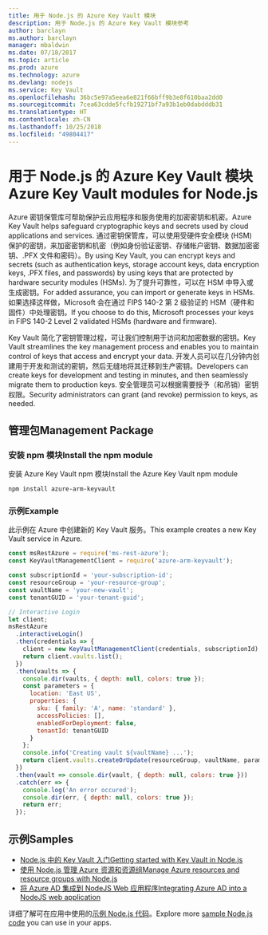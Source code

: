 ```yaml
---
title: 用于 Node.js 的 Azure Key Vault 模块
description: 用于 Node.js 的 Azure Key Vault 模块参考
author: barclayn
ms.author: barclayn
manager: mbaldwin
ms.date: 07/18/2017
ms.topic: article
ms.prod: azure
ms.technology: azure
ms.devlang: nodejs
ms.service: Key Vault
ms.openlocfilehash: 36bc5e97a5eea6e821f66bff9b3e8f610baa2dd0
ms.sourcegitcommit: 7cea63cdde5fcfb19271bf7a93b1eb0dabdddb31
ms.translationtype: HT
ms.contentlocale: zh-CN
ms.lasthandoff: 10/25/2018
ms.locfileid: "49804417"
---
```

# <a name="azure-key-vault-modules-for-nodejs"></a><span data-ttu-id="28422-103">用于 Node.js 的 Azure Key Vault 模块</span><span class="sxs-lookup"><span data-stu-id="28422-103">Azure Key Vault modules for Node.js</span></span>

<span data-ttu-id="28422-104">Azure 密钥保管库可帮助保护云应用程序和服务使用的加密密钥和机密。</span><span class="sxs-lookup"><span data-stu-id="28422-104">Azure Key Vault helps safeguard cryptographic keys and secrets used by cloud applications and services.</span></span> <span data-ttu-id="28422-105">通过密钥保管库，可以使用受硬件安全模块 (HSM) 保护的密钥，来加密密钥和机密（例如身份验证密钥、存储帐户密钥、数据加密密钥、.PFX 文件和密码）。</span><span class="sxs-lookup"><span data-stu-id="28422-105">By using Key Vault, you can encrypt keys and secrets (such as authentication keys, storage account keys, data encryption keys, .PFX files, and passwords) by using keys that are protected by hardware security modules (HSMs).</span></span> <span data-ttu-id="28422-106">为了提升可靠性，可以在 HSM 中导入或生成密钥。</span><span class="sxs-lookup"><span data-stu-id="28422-106">For added assurance, you can import or generate keys in HSMs.</span></span> <span data-ttu-id="28422-107">如果选择这样做，Microsoft 会在通过 FIPS 140-2 第 2 级验证的 HSM（硬件和固件）中处理密钥。</span><span class="sxs-lookup"><span data-stu-id="28422-107">If you choose to do this, Microsoft processes your keys in FIPS 140-2 Level 2 validated HSMs (hardware and firmware).</span></span>

<span data-ttu-id="28422-108">Key Vault 简化了密钥管理过程，可让我们控制用于访问和加密数据的密钥。</span><span class="sxs-lookup"><span data-stu-id="28422-108">Key Vault streamlines the key management process and enables you to maintain control of keys that access and encrypt your data.</span></span> <span data-ttu-id="28422-109">开发人员可以在几分钟内创建用于开发和测试的密钥，然后无缝地将其迁移到生产密钥。</span><span class="sxs-lookup"><span data-stu-id="28422-109">Developers can create keys for development and testing in minutes, and then seamlessly migrate them to production keys.</span></span> <span data-ttu-id="28422-110">安全管理员可以根据需要授予（和吊销）密钥权限。</span><span class="sxs-lookup"><span data-stu-id="28422-110">Security administrators can grant (and revoke) permission to keys, as needed.</span></span>

## <a name="management-package"></a><span data-ttu-id="28422-111">管理包</span><span class="sxs-lookup"><span data-stu-id="28422-111">Management Package</span></span>

### <a name="install-the-npm-module"></a><span data-ttu-id="28422-112">安装 npm 模块</span><span class="sxs-lookup"><span data-stu-id="28422-112">Install the npm module</span></span> 

<span data-ttu-id="28422-113">安装 Azure Key Vault npm 模块</span><span class="sxs-lookup"><span data-stu-id="28422-113">Install the Azure Key Vault npm module</span></span>

```bash
npm install azure-arm-keyvault
```

### <a name="example"></a><span data-ttu-id="28422-114">示例</span><span class="sxs-lookup"><span data-stu-id="28422-114">Example</span></span>

<span data-ttu-id="28422-115">此示例在 Azure 中创建新的 Key Vault 服务。</span><span class="sxs-lookup"><span data-stu-id="28422-115">This example creates a new Key Vault service in Azure.</span></span>

```javascript
const msRestAzure = require('ms-rest-azure');
const KeyVaultManagementClient = require('azure-arm-keyvault');

const subscriptionId = 'your-subscription-id';
const resourceGroup = 'your-resource-group';
const vaultName = 'your-new-vault';
const tenantGUID = 'your-tenant-guid';

// Interactive Login
let client;
msRestAzure
  .interactiveLogin()
  .then(credentials => {
    client = new KeyVaultManagementClient(credentials, subscriptionId);
    return client.vaults.list();
  })
  .then(vaults => {
    console.dir(vaults, { depth: null, colors: true });
    const parameters = {
      location: 'East US',
      properties: {
        sku: { family: 'A', name: 'standard' },
        accessPolicies: [],
        enabledForDeployment: false,
        tenantId: tenantGUID
      }
    };
    console.info('Creating vault ${vaultName} ...');
    return client.vaults.createOrUpdate(resourceGroup, vaultName, parameters);
  })
  .then(vault => console.dir(vault, { depth: null, colors: true }))
  .catch(err => {
    console.log('An error occured');
    console.dir(err, { depth: null, colors: true });
    return err;
  });
```

## <a name="samples"></a><span data-ttu-id="28422-116">示例</span><span class="sxs-lookup"><span data-stu-id="28422-116">Samples</span></span>

- [<span data-ttu-id="28422-117">Node.js 中的 Key Vault 入门</span><span class="sxs-lookup"><span data-stu-id="28422-117">Getting started with Key Vault in Node.js</span></span>](https://azure.microsoft.com/resources/samples/key-vault-node-getting-started/)
- [<span data-ttu-id="28422-118">使用 Node.js 管理 Azure 资源和资源组</span><span class="sxs-lookup"><span data-stu-id="28422-118">Manage Azure resources and resource groups with Node.js</span></span>](https://azure.microsoft.com/resources/samples/resource-manager-node-resources-and-groups/) 
- [<span data-ttu-id="28422-119">将 Azure AD 集成到 NodeJS Web 应用程序</span><span class="sxs-lookup"><span data-stu-id="28422-119">Integrating Azure AD into a NodeJS web application</span></span>](https://azure.microsoft.com/resources/samples/active-directory-node-webapp-openidconnect/) 

<span data-ttu-id="28422-120">详细了解可在应用中使用的[示例 Node.js 代码](https://azure.microsoft.com/resources/samples/?platform=nodejs)。</span><span class="sxs-lookup"><span data-stu-id="28422-120">Explore more [sample Node.js code](https://azure.microsoft.com/resources/samples/?platform=nodejs) you can use in your apps.</span></span>
